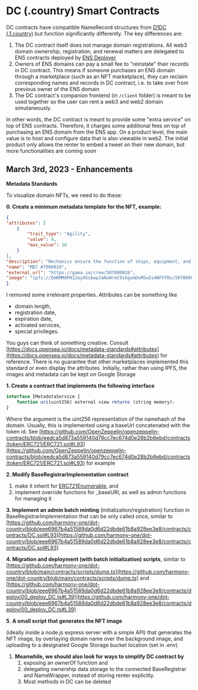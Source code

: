 # DC (.country) Smart Contracts

DC contracts have compatible NameRecord structures from [D1DC (.1.country)](https://github.com/polymorpher/.1.country) but function significantly differently. The key differences are:

1. The DC contract itself does not manage domain registrations. All web3 domain ownership, registration, and renewal matters are delegated to ENS contracts deployed by [ENS Deployer](http://github.com/polymorpher/ens-deployer/)
2. Owners of ENS domains can pay a small fee to "reinstate" their records in DC contract. This means if someone purchases an ENS domain through a marketplace (such as an NFT marketplace), they can reclaim corresponding names and records in DC contract, i.e. to take over from previous owner of the ENS domain
3. The DC contract's companion frontend (in `/client` folder) is meant to be used together so the user can rent a web3 and web2 domain simutaneously. 

In other words, the DC contract is meant to provide some "extra service" on top of ENS contracts. Therefore, it charges some additional fees on top of purchasing an ENS domain from the ENS app. On a product level, the main value is to host and configure data that is also viewable in web2. The initial product only allows the renter to embed a tweet on their new domain, but more functionalities are coming soon


## March 3rd, 2023 - Enhancements

**Metadata Standards**

To visualize domain NFTs, we need to do these:

**0. Create a minimum metadata template for the NFT, example:**

```json
{
"attributes": [
	{
		"trait_type": "Agility",
		"value": 9,
		"max_value": 10
	}
],
"description": "Mechanics ensure the function of ships, equipment, and energy harnessing devices.",
"name": "MEC #7000026",
"external_url": "https://gama.io/crew/507000026",
"image": "ipfs://QmRMM4PH12ayX5sbwpJaNuWreC9skgomDuMSw2s4WFhTDs/507000026.jpg",
}
```

I removed some irrelevant properties. Attributes can be something like 

- domain length,
- registration date,
- expiration date,
- activated services,
- special privileges.

You guys can think of something creative. Consult [https://docs.opensea.io/docs/metadata-standards#attributes](https://docs.opensea.io/docs/metadata-standards#attributes)  for reference. There is no guarantee that other marketplaces implemented this standard or even display the attributes. Initially, rather than using IPFS, the images and metadata can be kept on Google Storage

**1. Create a contract that implements the following interface**

```jsx
interface IMetadataService {
	function uri(uint256) external view returns (string memory);
}
```

Where the argument is the uint256 representation of the namehash of the domain. Usually, this is implemented using a baseUrl concatenated with the token id. See [https://github.com/OpenZeppelin/openzeppelin-contracts/blob/eedca5d873a559140d79cc7ec674d0e28b2b6ebd/contracts/token/ERC721/ERC721.sol#L93](https://github.com/OpenZeppelin/openzeppelin-contracts/blob/eedca5d873a559140d79cc7ec674d0e28b2b6ebd/contracts/token/ERC721/ERC721.sol#L93)  for example

**2. Modify BaseRegistrarImplementation contract**

1. make it inherit for [ERC721Enumerable](https://github.com/OpenZeppelin/openzeppelin-contracts/blob/master/contracts/token/ERC721/extensions/ERC721Enumerable.sol), and 
2. implement override functions for _baseURI, as well as admin functions for managing it

**3. Implement an admin batch minting** (initialization/registration) function in BaseRegistrarImplementation that can be only called once, similar to [https://github.com/harmony-one/dot-country/blob/eee6967b4a51589da0d6d22dbde61b8a928ee3e8/contracts/contracts/DC.sol#L93](https://github.com/harmony-one/dot-country/blob/eee6967b4a51589da0d6d22dbde61b8a928ee3e8/contracts/contracts/DC.sol#L93) 

**4. Migration and deployment (with batch initialization) scripts**, similar to [https://github.com/harmony-one/dot-country/blob/main/contracts/scripts/dump.ts](https://github.com/harmony-one/dot-country/blob/main/contracts/scripts/dump.ts)  and [https://github.com/harmony-one/dot-country/blob/eee6967b4a51589da0d6d22dbde61b8a928ee3e8/contracts/deploy/00_deploy_DC.ts#L39](https://github.com/harmony-one/dot-country/blob/eee6967b4a51589da0d6d22dbde61b8a928ee3e8/contracts/deploy/00_deploy_DC.ts#L39) 

**5**. **A small script  that generates the NFT image**

(ideally inside a node.js express server with a simple API) that generates the NFT image, by overlaying domain name over the background image, and uploading to a designated Google Storage bucket location (set in .env)

1. **Meanwhile, we should also look for ways to simplify DC contract by** 
    1. exposing an ownerOf function and 
    2. delegating ownership data storage to the connected BaseRegistrar and NameWrapper, instead of storing renter explicitly. 
    3. Most methods in DC can be deleted